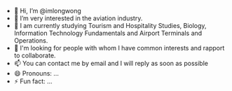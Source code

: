 - 👋 Hi, I’m @imlongwong
- 👀 I’m very interested in the aviation industry.
- 🌱 I am currently studying Tourism and Hospitality Studies, Biology, Information Technology Fundamentals and Airport Terminals and Operations.
- 💞️ I'm looking for people with whom I have common interests and rapport to collaborate.
- 📫 You can contact me by email and I will reply as soon as possible
- 😄 Pronouns: ...
- ⚡ Fun fact: ...

<!---
imlongwong/imlongwong is a ✨ special ✨ repository because its `README.md` (this file) appears on your GitHub profile.
You can click the Preview link to take a look at your changes.
--->
